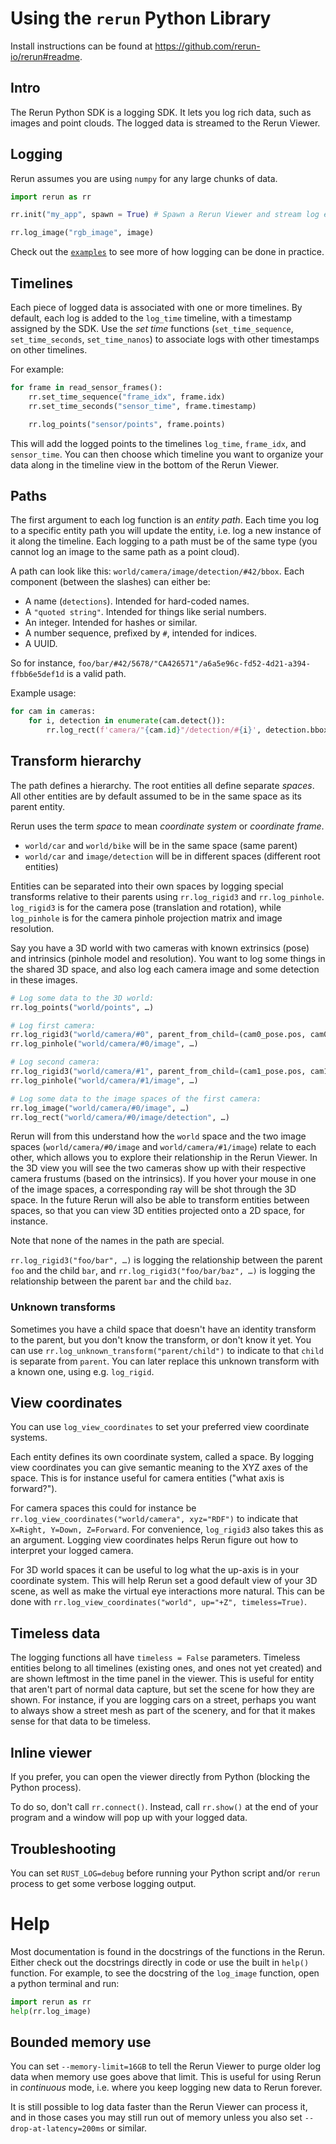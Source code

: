 <!--- TODO(emilk): move all of this to https://github.com/rerun-io/rerun-docs/  -->

# Using the `rerun` Python Library

Install instructions can be found at <https://github.com/rerun-io/rerun#readme>.

## Intro
The Rerun Python SDK is a logging SDK. It lets you log rich data, such as images and point clouds. The logged data is streamed to the Rerun Viewer.

## Logging
Rerun assumes you are using `numpy` for any large chunks of data.

```python
import rerun as rr

rr.init("my_app", spawn = True) # Spawn a Rerun Viewer and stream log events to it

rr.log_image("rgb_image", image)
```

Check out the [`examples`](/examples) to see more of how logging can be done in practice.

## Timelines
Each piece of logged data is associated with one or more timelines. By default, each log is added to the `log_time` timeline, with a timestamp assigned by the SDK. Use the _set time_ functions (`set_time_sequence`, `set_time_seconds`, `set_time_nanos`) to associate logs with other timestamps on other timelines.

For example:
```python
for frame in read_sensor_frames():
    rr.set_time_sequence("frame_idx", frame.idx)
    rr.set_time_seconds("sensor_time", frame.timestamp)

    rr.log_points("sensor/points", frame.points)
```
This will add the logged points to the timelines `log_time`, `frame_idx`, and `sensor_time`. You can then choose which timeline you want to organize your data along in the timeline view in the bottom of the Rerun Viewer.

## Paths
The first argument to each log function is an _entity path_. Each time you log to a specific entity path you will update the entity, i.e. log a new instance of it along the timeline. Each logging to a path must be of the same type (you cannot log an image to the same path as a point cloud).

A path can look like this: `world/camera/image/detection/#42/bbox`. Each component (between the slashes) can either be:

* A name (`detections`). Intended for hard-coded names.
* A `"quoted string"`. Intended for things like serial numbers.
* An integer. Intended for hashes or similar.
* A number sequence, prefixed by `#`, intended for indices.
* A UUID.

So for instance, `foo/bar/#42/5678/"CA426571"/a6a5e96c-fd52-4d21-a394-ffbb6e5def1d` is a valid path.

Example usage:

``` python
for cam in cameras:
    for i, detection in enumerate(cam.detect()):
        rr.log_rect(f'camera/"{cam.id}"/detection/#{i}', detection.bbox)
```

## Transform hierarchy
The path defines a hierarchy. The root entities all define separate _spaces_. All other entities are by default assumed to be in the same space as its parent entity.

Rerun uses the term _space_ to mean _coordinate system_ or _coordinate frame_.

* `world/car` and `world/bike` will be in the same space (same parent)
* `world/car` and `image/detection` will be in different spaces (different root entities)

Entities can be separated into their own spaces by logging special transforms relative to their parents using `rr.log_rigid3` and `rr.log_pinhole`. `log_rigid3` is for the camera pose (translation and rotation), while `log_pinhole` is for the camera pinhole projection matrix and image resolution.

Say you have a 3D world with two cameras with known extrinsics (pose) and intrinsics (pinhole model and resolution). You want to log some things in the shared 3D space, and also log each camera image and some detection in these images.

```py
# Log some data to the 3D world:
rr.log_points("world/points", …)

# Log first camera:
rr.log_rigid3("world/camera/#0", parent_from_child=(cam0_pose.pos, cam0_pose.rot))
rr.log_pinhole("world/camera/#0/image", …)

# Log second camera:
rr.log_rigid3("world/camera/#1", parent_from_child=(cam1_pose.pos, cam1_pose.rot))
rr.log_pinhole("world/camera/#1/image", …)

# Log some data to the image spaces of the first camera:
rr.log_image("world/camera/#0/image", …)
rr.log_rect("world/camera/#0/image/detection", …)
```

Rerun will from this understand how the `world` space and the two image spaces (`world/camera/#0/image` and `world/camera/#1/image`) relate to each other, which allows you to explore their relationship in the Rerun Viewer. In the 3D view you will see the two cameras show up with their respective camera frustums (based on the intrinsics). If you hover your mouse in one of the image spaces, a corresponding ray will be shot through the 3D space. In the future Rerun will also be able to transform entities between spaces, so that you can view 3D entities projected onto a 2D space, for instance.

Note that none of the names in the path are special.

`rr.log_rigid3("foo/bar", …)` is logging the relationship between the parent `foo` and the child `bar`,
and `rr.log_rigid3("foo/bar/baz", …)` is logging the relationship between the parent `bar` and the child `baz`.

### Unknown transforms
Sometimes you have a child space that doesn't have an identity transform to the parent, but you don't know the transform, or don't know it yet.
You can use `rr.log_unknown_transform("parent/child")` to indicate to that `child` is separate from `parent`. You can later replace this unknown transform with a known one, using e.g. `log_rigid`.


## View coordinates
You can use `log_view_coordinates` to set your preferred view coordinate systems.

Each entity defines its own coordinate system, called a space.
By logging view coordinates you can give semantic meaning to the XYZ axes of the space.
This is for instance useful for camera entities ("what axis is forward?").

For camera spaces this could for instance be `rr.log_view_coordinates("world/camera", xyz="RDF")` to indicate that `X=Right, Y=Down, Z=Forward`. For convenience, `log_rigid3` also takes this as an argument. Logging view coordinates helps Rerun figure out how to interpret your logged camera.

For 3D world spaces it can be useful to log what the up-axis is in your coordinate system. This will help Rerun set a good default view of your 3D scene, as well as make the virtual eye interactions more natural. This can be done with `rr.log_view_coordinates("world", up="+Z", timeless=True)`.


## Timeless data
The logging functions all have `timeless = False` parameters. Timeless entities belong to all timelines (existing ones, and ones not yet created) and are shown leftmost in the time panel in the viewer. This is useful for entity that aren't part of normal data capture, but set the scene for how they are shown. For instance, if you are logging cars on a street, perhaps you want to always show a street mesh as part of the scenery, and for that it makes sense for that data to be timeless.


## Inline viewer
If you prefer, you can open the viewer directly from Python (blocking the Python process).

To do so, don't call `rr.connect()`. Instead, call `rr.show()` at the end of your program and a window will pop up with your logged data.

## Troubleshooting
You can set `RUST_LOG=debug` before running your Python script and/or `rerun` process to get some verbose logging output.

# Help
Most documentation is found in the docstrings of the functions in the Rerun. Either check out the docstrings directly in code or use the built in `help()` function. For example, to see the docstring of the `log_image` function, open a python terminal and run:

```python
import rerun as rr
help(rr.log_image)
```

## Bounded memory use

You can set `--memory-limit=16GB` to tell the Rerun Viewer to purge older log data when memory use goes above that limit. This is useful for using Rerun in _continuous_ mode, i.e. where you keep logging new data to Rerun forever.

It is still possible to log data faster than the Rerun Viewer can process it, and in those cases you may still run out of memory unless you also set `--drop-at-latency=200ms` or similar.
